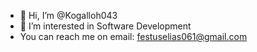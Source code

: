 - 👋 Hi, I’m @Kogalloh043
- 👀 I’m interested in Software Development
- You can reach me on email: festuselias061@gmail.com
<!---
Kogalloh043/Kogalloh043 is a ✨ special ✨ repository because its `README.md` (this file) appears on your GitHub profile.
You can click the Preview link to take a look at your changes.
--->
